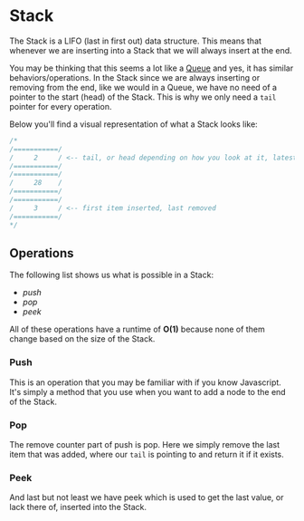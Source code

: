 # Stack

The Stack is a LIFO (last in first out) data structure. This means that whenever we are inserting into a Stack that we will always insert at the end.

You may be thinking that this seems a lot like a [Queue](queue) and yes, it has similar behaviors/operations.
In the Stack since we are always inserting or removing from the end, like we would in a Queue, we have no need of a pointer to the start (head) of the Stack. This is why we only need a `tail` pointer for every operation.

Below you'll find a visual representation of what a Stack looks like:

```js
/*
/===========/
/     2     / <-- tail, or head depending on how you look at it, latest item = removed first
/===========/
/===========/
/     28    /
/===========/
/===========/
/     3     / <-- first item inserted, last removed
/===========/
*/
```

## Operations

The following list shows us what is possible in a Stack:

- *push*
- *pop*
- *peek*

All of these operations have a runtime of **O(1)** because none of them change based on the size of the Stack.

### Push

This is an operation that you may be familiar with if you know Javascript. It's simply a method that you use when you want to add a node to the end of the Stack.

### Pop

The remove counter part of push is pop. Here we simply remove the last item that was added, where our `tail` is pointing to and return it if it exists.

### Peek

And last but not least we have peek which is used to get the last value, or lack there of, inserted into the Stack.
